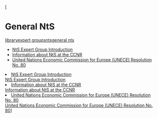 [

# General NtS

<a href="/library" style="text-transform:lowercase;">Library</a><a href="/library/expert_groups" style="text-transform:lowercase;">Expert Groups</a><a href="/library/expert_groups/nts" style="text-transform:lowercase;">NtS</a><a href="/library/expert_groups/nts/general_nts" style="text-transform:lowercase;">General NtS</a>  
  
  
  
  
  
  
  
  
  
  


*   <a href="/docs/File/389/nts_expert_group_introduction.pdf" target="_blank">NtS Expert Group Introduction </a>
*   <a href="http://www.ccr-zkr.org/13020700-en.html#05" target="_blank">Information about NtS at the CCNR </a>
*   <a href="http://www.unece.org/trans/main/sc3/sc3res.html" target="_blank">United Nations Economic Commission for Europe (UNECE) Resolution No. 80</a>

<li><a href="/docs/File/389/nts_expert_group_introduction.pdf" target="_blank">NtS Expert Group Introduction </a></li><a href="/docs/File/389/nts_expert_group_introduction.pdf" target="_blank">NtS Expert Group Introduction </a><li><a href="http://www.ccr-zkr.org/13020700-en.html#05" target="_blank">Information about NtS at the CCNR </a></li><a href="http://www.ccr-zkr.org/13020700-en.html#05" target="_blank">Information about NtS at the CCNR </a><li><a href="http://www.unece.org/trans/main/sc3/sc3res.html" target="_blank">United Nations Economic Commission for Europe (UNECE) Resolution No. 80</a></li><a href="http://www.unece.org/trans/main/sc3/sc3res.html" target="_blank">United Nations Economic Commission for Europe (UNECE) Resolution No. 80</a>]